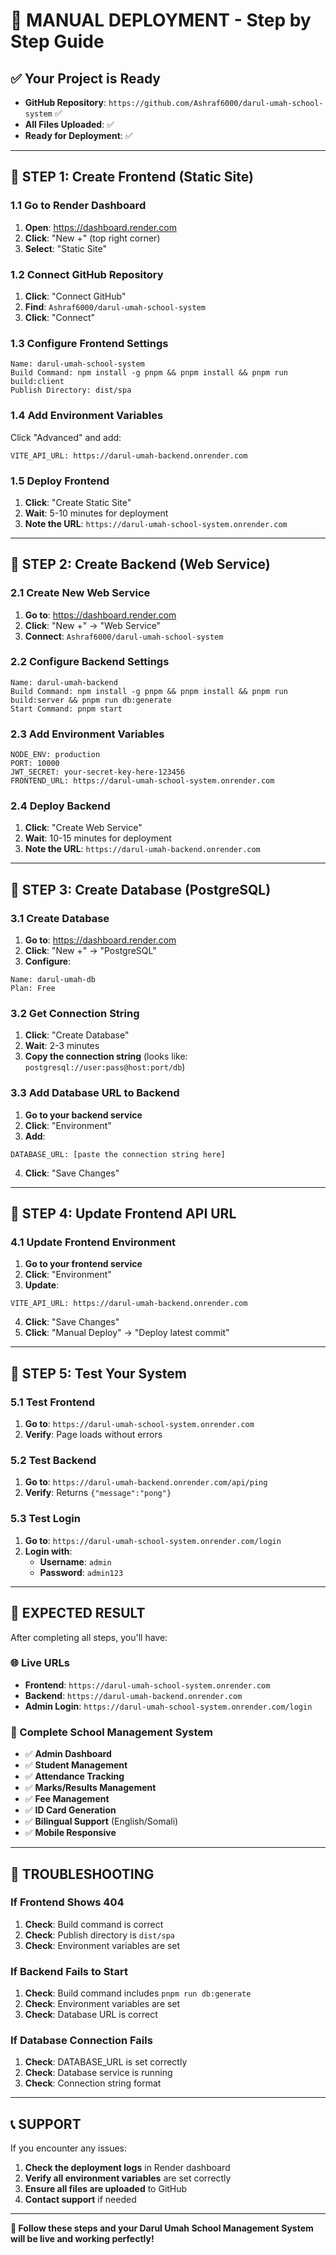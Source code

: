 # 🚀 **MANUAL DEPLOYMENT - Step by Step Guide**

## ✅ **Your Project is Ready**
- **GitHub Repository**: `https://github.com/Ashraf6000/darul-umah-school-system` ✅
- **All Files Uploaded**: ✅
- **Ready for Deployment**: ✅

---

## 🎯 **STEP 1: Create Frontend (Static Site)**

### **1.1 Go to Render Dashboard**
1. **Open**: https://dashboard.render.com
2. **Click**: "New +" (top right corner)
3. **Select**: "Static Site"

### **1.2 Connect GitHub Repository**
1. **Click**: "Connect GitHub"
2. **Find**: `Ashraf6000/darul-umah-school-system`
3. **Click**: "Connect"

### **1.3 Configure Frontend Settings**
```
Name: darul-umah-school-system
Build Command: npm install -g pnpm && pnpm install && pnpm run build:client
Publish Directory: dist/spa
```

### **1.4 Add Environment Variables**
Click "Advanced" and add:
```
VITE_API_URL: https://darul-umah-backend.onrender.com
```

### **1.5 Deploy Frontend**
1. **Click**: "Create Static Site"
2. **Wait**: 5-10 minutes for deployment
3. **Note the URL**: `https://darul-umah-school-system.onrender.com`

---

## 🎯 **STEP 2: Create Backend (Web Service)**

### **2.1 Create New Web Service**
1. **Go to**: https://dashboard.render.com
2. **Click**: "New +" → "Web Service"
3. **Connect**: `Ashraf6000/darul-umah-school-system`

### **2.2 Configure Backend Settings**
```
Name: darul-umah-backend
Build Command: npm install -g pnpm && pnpm install && pnpm run build:server && pnpm run db:generate
Start Command: pnpm start
```

### **2.3 Add Environment Variables**
```
NODE_ENV: production
PORT: 10000
JWT_SECRET: your-secret-key-here-123456
FRONTEND_URL: https://darul-umah-school-system.onrender.com
```

### **2.4 Deploy Backend**
1. **Click**: "Create Web Service"
2. **Wait**: 10-15 minutes for deployment
3. **Note the URL**: `https://darul-umah-backend.onrender.com`

---

## 🎯 **STEP 3: Create Database (PostgreSQL)**

### **3.1 Create Database**
1. **Go to**: https://dashboard.render.com
2. **Click**: "New +" → "PostgreSQL"
3. **Configure**:
```
Name: darul-umah-db
Plan: Free
```

### **3.2 Get Connection String**
1. **Click**: "Create Database"
2. **Wait**: 2-3 minutes
3. **Copy the connection string** (looks like: `postgresql://user:pass@host:port/db`)

### **3.3 Add Database URL to Backend**
1. **Go to your backend service**
2. **Click**: "Environment"
3. **Add**:
```
DATABASE_URL: [paste the connection string here]
```
4. **Click**: "Save Changes"

---

## 🎯 **STEP 4: Update Frontend API URL**

### **4.1 Update Frontend Environment**
1. **Go to your frontend service**
2. **Click**: "Environment"
3. **Update**:
```
VITE_API_URL: https://darul-umah-backend.onrender.com
```
4. **Click**: "Save Changes"
5. **Click**: "Manual Deploy" → "Deploy latest commit"

---

## 🎯 **STEP 5: Test Your System**

### **5.1 Test Frontend**
1. **Go to**: `https://darul-umah-school-system.onrender.com`
2. **Verify**: Page loads without errors

### **5.2 Test Backend**
1. **Go to**: `https://darul-umah-backend.onrender.com/api/ping`
2. **Verify**: Returns `{"message":"pong"}`

### **5.3 Test Login**
1. **Go to**: `https://darul-umah-school-system.onrender.com/login`
2. **Login with**:
   - **Username**: `admin`
   - **Password**: `admin123`

---

## 🎉 **EXPECTED RESULT**

After completing all steps, you'll have:

### **🌐 Live URLs**
- **Frontend**: `https://darul-umah-school-system.onrender.com`
- **Backend**: `https://darul-umah-backend.onrender.com`
- **Admin Login**: `https://darul-umah-school-system.onrender.com/login`

### **🏫 Complete School Management System**
- ✅ **Admin Dashboard**
- ✅ **Student Management**
- ✅ **Attendance Tracking**
- ✅ **Marks/Results Management**
- ✅ **Fee Management**
- ✅ **ID Card Generation**
- ✅ **Bilingual Support** (English/Somali)
- ✅ **Mobile Responsive**

---

## 🔧 **TROUBLESHOOTING**

### **If Frontend Shows 404**
1. **Check**: Build command is correct
2. **Check**: Publish directory is `dist/spa`
3. **Check**: Environment variables are set

### **If Backend Fails to Start**
1. **Check**: Build command includes `pnpm run db:generate`
2. **Check**: Environment variables are set
3. **Check**: Database URL is correct

### **If Database Connection Fails**
1. **Check**: DATABASE_URL is set correctly
2. **Check**: Database service is running
3. **Check**: Connection string format

---

## 📞 **SUPPORT**

If you encounter any issues:
1. **Check the deployment logs** in Render dashboard
2. **Verify all environment variables** are set correctly
3. **Ensure all files are uploaded** to GitHub
4. **Contact support** if needed

---

**🚀 Follow these steps and your Darul Umah School Management System will be live and working perfectly!**
